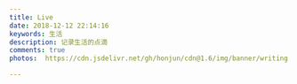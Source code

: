 ```yaml
---
title: Live
date: 2018-12-12 22:14:16
keywords: 生活
description: 记录生活的点滴
comments: true
photos:  https://cdn.jsdelivr.net/gh/honjun/cdn@1.6/img/banner/writing.jpg

---
```

